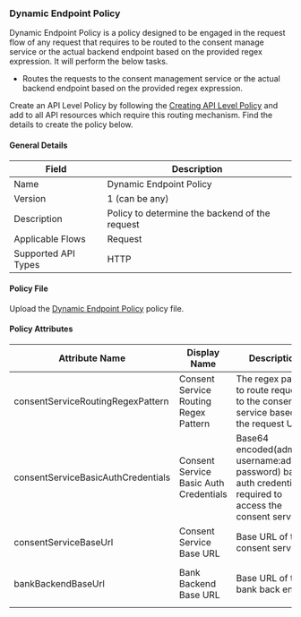 ### Dynamic Endpoint Policy

Dynamic Endpoint Policy is a policy designed to be engaged in the request flow of any request that requires to be routed to the consent manage service or the actual backend endpoint based on the provided regex expression. It will perform the below tasks.

- Routes the requests to the consent management service or the actual backend endpoint based on the provided regex expression.

Create an API Level Policy by following the [Creating API Level Policy](../learn/create-policies.md) and add to all API resources which require this routing mechanism. Find the details to create the policy below.

#### General Details

| Field | Description                                    |
| ----- |------------------------------------------------|
| Name | Dynamic Endpoint Policy                        |
| Version | 1 (can be any)                                 |
| Description | Policy to determine the backend of the request |
| Applicable Flows | Request                                        |
| Supported API Types | HTTP                                           |

#### Policy File

Upload the [Dynamic Endpoint Policy](https://github.com/wso2/financial-services-apim-mediation-policies/blob/main/common/dynamic-endpoint/dynamicEndpointPolicy.j2) policy file.

#### Policy Attributes

| Attribute Name                     | Display Name                        | Description                                                                                                   | Required | Type   | Example Values                                                                                                                                              |
|------------------------------------|------------------------------------|---------------------------------------------------------------------------------------------------------------|----------|--------|-------------------------------------------------------------------------------------------------------------------------------------------------------------|
| consentServiceRoutingRegexPattern  | Consent Service Routing Regex Pattern | The regex pattern to route requests to the consent service based on the request URL                          | true     | String | Accounts: `.*\/account-access-consents.*`<br>CoF: `.*\/funds-confirmation-consents.*`<br>Payments: `.*\/payment-consents.*`                               |
| consentServiceBasicAuthCredentials | Consent Service Basic Auth Credentials | Base64 encoded(admin-username:admin-password) basic auth credentials required to access the consent service | true     | String | aXNfYWRtaW5Ad3NvMi5jb206d3NvMjEyMw==                                                                                                                       |
| consentServiceBaseUrl              | Consent Service Base URL            | Base URL of the consent service                                                                               | true     | String | https://localhost:9446                                                                                                                                    |
| bankBackendBaseUrl                 | Bank Backend Base URL               | Base URL of the bank back end                                                                                 | true     | String | Accounts: `https://localhost:9443/api/fs/backend/services/accounts/accountservice`<br>CoF: `https://localhost:9443/api/fs/backend/services/fundsConfirmation/fundsconfirmationservice`<br>Payments: `https://localhost:9443/api/fs/backend/services/payments/paymentservice` |
